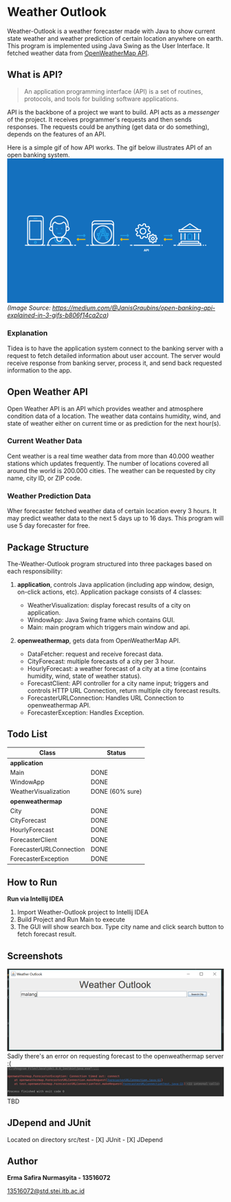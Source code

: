 # Weather Outlook
Weather-Outlook is a weather forecaster made with Java to show current state weather and weather prediction of certain location anywhere on earth. This program is implemented using Java Swing as the User Interface. It fetched weather data from [OpenWeatherMap API](https://openweathermap.org/api).

## What is API?

> An application programming interface (API) is a set of routines, protocols, and tools for building software applications.

API is the backbone of a project we want to build. API acts as a *messenger* of the project. It receives programmer's requests and then sends responses. The requests could be anything (get data or do something), depends on the features of an API.

Here is a simple gif of how API works. The gif below illustrates API of an open banking system.
![How API works](/image/api-explanation.gif)
*(Image Source: https://medium.com/@JanisGraubins/open-banking-api-explained-in-3-gifs-b806f14ca2ca)*

### Explanation
Tidea is to have the application system connect to the banking server with a request to fetch detailed information about user account. The server would receive response from banking server, process it, and send back requested information to the app.

## Open Weather API

Open Weather API is an API which provides weather and atmosphere condition data of a location. The weather data contains humidity, wind, and state of weather either on current time or as prediction for the next hour(s).
### Current Weather Data
Cent weather is a real time weather data from more than 40.000 weather stations which updates frequently. The number of locations covered all around the world is 200.000 cities. The weather can be requested by city name, city ID, or ZIP code.
### Weather Prediction Data
Wher forecaster fetched weather data of certain location every 3 hours. It may predict weather data to the next 5 days up to 16 days. This program will use 5 day forecaster for free.

## Package Structure

The-Weather-Outlook program structured into three packages based on each responsibility:
1. **application**, controls Java application (including app window, design, on-click actions, etc). Application package consists of 4 classes:
    - WeatherVisualization: display forecast results of a city on application.
    - WindowApp: Java Swing frame which contains GUI.
    - Main: main program which triggers main window and api.

2. **openweathermap**, gets data from OpenWeatherMap API.
    - DataFetcher: request and receive forecast data. 
    - CityForecast: multiple forecasts of a city per 3 hour.
    - HourlyForecast: a weather forecast of a city at a time (contains humidity, wind, state of weather status).
    - ForecastClient: API controller for a city name input; triggers and controls HTTP URL Connection, return multiple city forecast results.
    - ForecasterURLConnection: Handles URL Connection to openweathermap API.
    - ForecasterException: Handles Exception.


## Todo List

Class | Status
--- | ---
**application** | 
| Main | DONE
| WindowApp | DONE
| WeatherVisualization | DONE (60% sure)
**openweathermap** |
| City | DONE
| CityForecast | DONE
| HourlyForecast | DONE
| ForecasterClient | DONE
| ForecasterURLConnection | DONE
| ForecasterException | DONE

## How to Run

**Run via Intellij IDEA**
1. Import Weather-Outlook project to Intellij IDEA
2. Build Project and Run Main to execute
3. The GUI will show search box. Type city name and click search button to fetch forecast result.

## Screenshots
![Home](/image/home.png)
Sadly there's an error on requesting forecast to the openweathermap server :(
![Connection Timed Out](/image/error.jpg)
TBD

## JDepend and JUnit

Located on directory src/test
    - [X] JUnit
    - [X] JDepend

## Author

**Erma Safira Nurmasyita - 13516072**

13516072@std.stei.itb.ac.id
